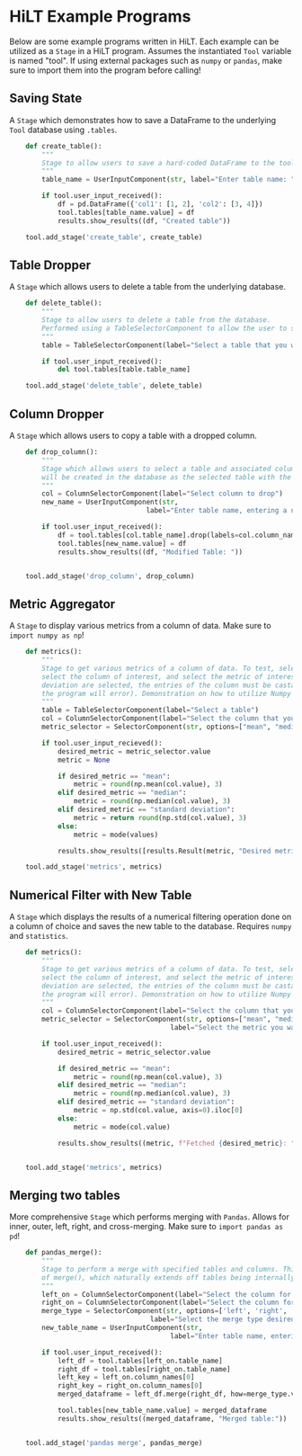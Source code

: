 # HiLT Example Programs
Below are some example programs written in HiLT. Each example can be utilized as a `Stage` in a HiLT program. Assumes the instantiated `Tool` variable is named "tool". If using external packages such as `numpy` or `pandas`, make sure to import them into the program before calling!

## Saving State

A `Stage` which demonstrates how to save a DataFrame to the underlying `Tool` database using `.tables`.

```python
    def create_table():
        """
        Stage to allow users to save a hard-coded DataFrame to the tool's Tables with a user-inputted name.
        """
        table_name = UserInputComponent(str, label="Enter table name: ")

        if tool.user_input_received():
            df = pd.DataFrame({'col1': [1, 2], 'col2': [3, 4]})
            tool.tables[table_name.value] = df
            results.show_results((df, "Created table"))

    tool.add_stage('create_table', create_table)
```

## Table Dropper

A `Stage` which allows users to delete a table from the underlying database.

```python
    def delete_table():
        """
        Stage to allow users to delete a table from the database.
        Performed using a TableSelectorComponent to allow the user to select the table of interest.
        """
        table = TableSelectorComponent(label="Select a table that you want to delete from the database.")

        if tool.user_input_received():
            del tool.tables[table.table_name]

    tool.add_stage('delete_table', delete_table)
```

## Column Dropper

A `Stage` which allows users to copy a table with a dropped column.

```python
    def drop_column():
        """
        Stage which allows users to select a table and associated column. A new table with the inputted name
        will be created in the database as the selected table with the selected column dropped.
        """
        col = ColumnSelectorComponent(label="Select column to drop")
        new_name = UserInputComponent(str,
                                  label="Enter table name, entering a name that already exists will REWRITE the original table.")

        if tool.user_input_received():
            df = tool.tables[col.table_name].drop(labels=col.column_names, axis=1)
            tool.tables[new_name.value] = df
            results.show_results((df, "Modified Table: "))


    tool.add_stage('drop_column', drop_column)
```


## Metric Aggregator

A `Stage` to display various metrics from a column of data. Make sure to `import numpy as np`!

```python
    def metrics():
        """
        Stage to get various metrics of a column of data. To test, select a table in the database,
        select the column of interest, and select the metric of interest. If mean, median, or standard
        deviation are selected, the entries of the column must be castable to integers (otherwise 
        the program will error). Demonstration on how to utilize Numpy in the context of a CNL program.
        """
        table = TableSelectorComponent(label="Select a table")
        col = ColumnSelectorComponent(label="Select the column that you want your metric on")
        metric_selector = SelectorComponent(str, options=["mean", "median", "mode", "standard deviation"], label="Select the metric you want to see! Mean, median, and standard deviation only work for numerical data.")

        if tool.user_input_recieved():
            desired_metric = metric_selector.value
            metric = None

            if desired_metric == "mean":
                metric = round(np.mean(col.value), 3)
            elif desired_metric == "median":
                metric = round(np.median(col.value), 3)
            elif desired_metric == "standard deviation":
                metric = return round(np.std(col.value), 3)
            else:
                metric = mode(values)

            results.show_results([results.Result(metric, "Desired metric:")])

    tool.add_stage('metrics', metrics)
```

## Numerical Filter with New Table 

A `Stage` which displays the results of a numerical filtering operation done on a column of choice and saves the new table to the database. Requires `numpy` and `statistics`. 

```python
    def metrics():
        """
        Stage to get various metrics of a column of data. To test, select a table in the database,
        select the column of interest, and select the metric of interest. If mean, median, or standard
        deviation are selected, the entries of the column must be castable to integers (otherwise
        the program will error). Demonstration on how to utilize Numpy in the context of a CNL program.
        """
        col = ColumnSelectorComponent(label="Select the column that you want your metric on")
        metric_selector = SelectorComponent(str, options=["mean", "median", "mode", "standard deviation"],
                                        label="Select the metric you want to see! Mean, median, and standard deviation only work for numerical data.")

        if tool.user_input_received():
            desired_metric = metric_selector.value

            if desired_metric == "mean":
                metric = round(np.mean(col.value), 3)
            elif desired_metric == "median":
                metric = round(np.median(col.value), 3)
            elif desired_metric == "standard deviation":
                metric = np.std(col.value, axis=0).iloc[0]
            else:
                metric = mode(col.value)

            results.show_results((metric, f"Fetched {desired_metric}: "))


    tool.add_stage('metrics', metrics)
```

## Merging two tables

More comprehensive `Stage` which performs merging with `Pandas`. Allows for inner, outer, left, right, and cross-merging. Make sure to `import pandas as pd`!

```python
    def pandas_merge():
        """
        Stage to perform a merge with specified tables and columns. This implementation utilizes Panda's implementation
        of merge(), which naturally extends off tables being internally stored as DataFrames in HiLT.
        """
        left_on = ColumnSelectorComponent(label="Select the column for the left table to merge on, expects merge keys to be unique (implementation only merges on one column)")
        right_on = ColumnSelectorComponent(label="Select the column for the right table to merge on (implementation only merges on one column)")
        merge_type = SelectorComponent(str, options=['left', 'right', 'outer', 'inner', 'cross'],
                                   label="Select the merge type desired. Missing values will be reported as \"None\" in the merged table.")
        new_table_name = UserInputComponent(str,
                                        label="Enter table name, entering a name that already exists will REWRITE the original table with newly merged table.")

        if tool.user_input_received():
            left_df = tool.tables[left_on.table_name]
            right_df = tool.tables[right_on.table_name]
            left_key = left_on.column_names[0]
            right_key = right_on.column_names[0]
            merged_dataframe = left_df.merge(right_df, how=merge_type.value, left_on=left_key, right_on=right_key)

            tool.tables[new_table_name.value] = merged_dataframe
            results.show_results((merged_dataframe, "Merged table:"))


    tool.add_stage('pandas merge', pandas_merge)
```
